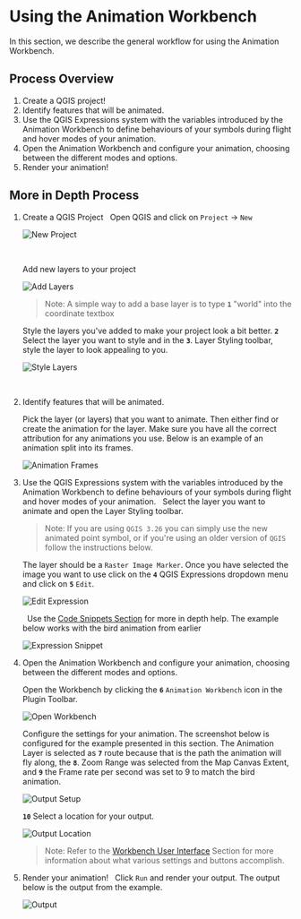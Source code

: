 # Using the Animation Workbench

In this section, we describe the general workflow for using the Animation Workbench.

## Process Overview

1. Create a QGIS project!
2. Identify features that will be animated.
3. Use the QGIS Expressions system with the variables introduced by the Animation
   Workbench to define behaviours of your symbols during flight and hover modes of your
   animation.
4. Open the Animation Workbench and configure your animation, choosing between the
   different modes and options.
5. Render your animation!

## More in Depth Process

1. Create a QGIS Project
    &nbsp;<!--Adds blank space for formatting-->
   Open QGIS and click on `Project` -> `New`

    ![New Project](img/004_NewProject_1.png)

    &nbsp;<!--Adds blank space for formatting-->

    Add new layers to your project

    ![Add Layers](img/005_AddLayers_1.png)

    > Note: A simple way to add a base layer is to type **`1`** "world" into the coordinate
    textbox

    Style the layers you've added to make your project look a bit better. **`2`** Select the
    layer you want to style and in the **`3`**. Layer Styling toolbar, style the layer to
    look appealing to you.

    ![Style Layers](img/006_StylingLayers_1.png)

    &nbsp;<!--Adds blank space for formatting-->

2. Identify features that will be animated.
    &nbsp;<!--Adds blank space for formatting-->

   Pick the layer (or layers) that you want to animate. Then either find or create the
   animation for the layer. Make sure you have all the correct attribution for any
   animations you use. Below is an example of an animation split into its frames.

   ![Animation Frames](img/007_AnimatedLayer_1.png)
    &nbsp;<!--Adds blank space for formatting-->

3. Use the QGIS Expressions system with the variables introduced by the Animation
   Workbench to define behaviours of your symbols during flight and hover modes of your
   animation.
    &nbsp;<!--Adds blank space for formatting-->
    Select the layer you want to animate and open the Layer Styling toolbar.

    > Note: If you are using `QGIS 3.26` you can simply use the new animated point symbol,
      or if you're using an older version of `QGIS` follow the instructions below.

    The layer should be a `Raster Image Marker`. Once you have selected the image you
    want to use click on the **`4`** QGIS Expressions dropdown menu and click on **`5`** `Edit`.

    ![Edit Expression](img/008_EditExpression_1.png)

    &nbsp;<!--Adds blank space for formatting-->
    Use the [Code Snippets Section](../library/snippets.md) for more in depth help. The
    example below works with the bird animation from earlier

    ![Expression Snippet](img/009_Expression_1.png)
    &nbsp;<!--Adds blank space for formatting-->

4. Open the Animation Workbench and configure your animation, choosing between the
   different modes and options.
    &nbsp;<!--Adds blank space for formatting-->

    Open the Workbench by clicking the **`6`** `Animation Workbench` icon in the Plugin Toolbar.

    ![Open Workbench](img/010_OpenAW_1.png)
    &nbsp;<!--Adds blank space for formatting-->

    Configure the settings for your animation. The screenshot below is configured for
    the example presented in this section. The Animation Layer is selected as **`7`** route
    because that is the path the animation will fly along, the **`8`**. Zoom Range was selected
    from the Map Canvas Extent, and **`9`** the Frame rate per second was set to 9 to match
    the bird animation.

    ![Output Setup](img/011_OutputSetup_1.png)
    &nbsp;<!--Adds blank space for formatting-->

    **`10`** Select a location for your output.

    ![Output Location](img/012_Output_1.png)
    &nbsp;<!--Adds blank space for formatting-->

    > Note:  Refer to the [Workbench User Interface](../docs/../manual/workbench_ui.md) Section for more information about
    what various settings and buttons accomplish.

5. Render your animation!
   &nbsp;<!--Adds blank space for formatting-->
   Click `Run` and render your output. The output below is the output from the example.

   ![Output](img/output.gif)
